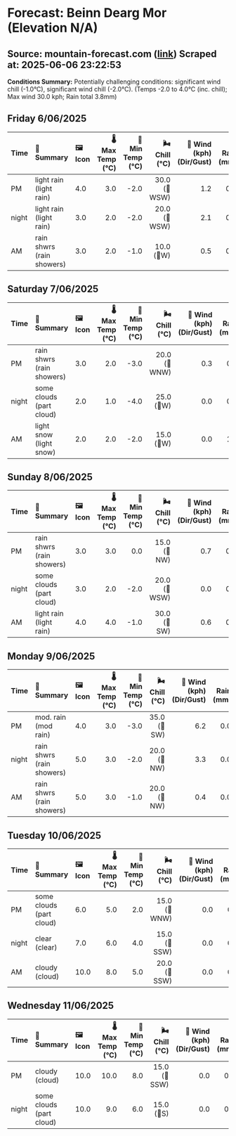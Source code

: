 # Forecast: Beinn Dearg Mor (Elevation N/A)
**Source:** mountain-forecast.com ([link](https://www.mountain-forecast.com/peaks/Beinn-Dearg-Mor/forecasts/910))
**Scraped at:** 2025-06-06 23:22:53
---

**Conditions Summary:** Potentially challenging conditions: significant wind chill (-1.0°C), significant wind chill (-2.0°C). (Temps -2.0 to 4.0°C (inc. chill); Max wind 30.0 kph; Rain total 3.8mm)

## Friday 6/06/2025
| **Time** | **📝 Summary** | **🖼️ Icon** | **🌡️ Max Temp (°C)** | **🥶 Min Temp (°C)** | **🌬️ Chill (°C)** | **💨 Wind (kph) (Dir/Gust)** | **💧 Rain (mm)** | **❄️ Snow (cm)** | **☁️ Cloud Base (m)** | **🧊 Freezing Lvl (m)** |
|:------- |:------- |:----- |--------------: |-------------: |-----------: |---------------------: |---------: |----------: |---------------: |----------------: |
| PM      | light rain<br><span class="icon-desc">(light rain)</span> | 4.0 | 3.0 | -2.0 | 30.0<br>(🧭WSW) | 1.2 | 0.0 | 1350 | 1450 |
| night   | light rain<br><span class="icon-desc">(light rain)</span> | 3.0 | 2.0 | -2.0 | 20.0<br>(🧭WSW) | 2.1 | 0.0 | 600 | 1250 |
| AM      | rain shwrs<br><span class="icon-desc">(rain showers)</span> | 3.0 | 2.0 | -1.0 | 10.0<br>(🧭W) | 0.5 | 0.0 | 550 | 1200 |

## Saturday 7/06/2025
| **Time** | **📝 Summary** | **🖼️ Icon** | **🌡️ Max Temp (°C)** | **🥶 Min Temp (°C)** | **🌬️ Chill (°C)** | **💨 Wind (kph) (Dir/Gust)** | **💧 Rain (mm)** | **❄️ Snow (cm)** | **☁️ Cloud Base (m)** | **🧊 Freezing Lvl (m)** |
|:------- |:------- |:----- |--------------: |-------------: |-----------: |---------------------: |---------: |----------: |---------------: |----------------: |
| PM      | rain shwrs<br><span class="icon-desc">(rain showers)</span> | 3.0 | 2.0 | -3.0 | 20.0<br>(🧭WNW) | 0.3 | 0.0 | 800 | 1250 |
| night   | some clouds<br><span class="icon-desc">(part cloud)</span> | 2.0 | 1.0 | -4.0 | 25.0<br>(🧭W) | 0.0 | 0.0 | 700 | 1050 |
| AM      | light snow<br><span class="icon-desc">(light snow)</span> | 2.0 | 2.0 | -2.0 | 15.0<br>(🧭W) | 0.0 | 1.0 | 400 | 1200 |

## Sunday 8/06/2025
| **Time** | **📝 Summary** | **🖼️ Icon** | **🌡️ Max Temp (°C)** | **🥶 Min Temp (°C)** | **🌬️ Chill (°C)** | **💨 Wind (kph) (Dir/Gust)** | **💧 Rain (mm)** | **❄️ Snow (cm)** | **☁️ Cloud Base (m)** | **🧊 Freezing Lvl (m)** |
|:------- |:------- |:----- |--------------: |-------------: |-----------: |---------------------: |---------: |----------: |---------------: |----------------: |
| PM      | rain shwrs<br><span class="icon-desc">(rain showers)</span> | 3.0 | 3.0 | 0.0 | 15.0<br>(🧭NW) | 0.7 | 0.0 | 300 | 1200 |
| night   | some clouds<br><span class="icon-desc">(part cloud)</span> | 3.0 | 2.0 | -2.0 | 20.0<br>(🧭WSW) | 0.0 | 0.0 | 900 | 1200 |
| AM      | light rain<br><span class="icon-desc">(light rain)</span> | 4.0 | 4.0 | -1.0 | 30.0<br>(🧭SW) | 0.6 | 0.0 | 700 | 1350 |

## Monday 9/06/2025
| **Time** | **📝 Summary** | **🖼️ Icon** | **🌡️ Max Temp (°C)** | **🥶 Min Temp (°C)** | **🌬️ Chill (°C)** | **💨 Wind (kph) (Dir/Gust)** | **💧 Rain (mm)** | **❄️ Snow (cm)** | **☁️ Cloud Base (m)** | **🧊 Freezing Lvl (m)** |
|:------- |:------- |:----- |--------------: |-------------: |-----------: |---------------------: |---------: |----------: |---------------: |----------------: |
| PM      | mod. rain<br><span class="icon-desc">(mod rain)</span> | 4.0 | 3.0 | -3.0 | 35.0<br>(🧭SW) | 6.2 | 0.0 | 250 | 1400 |
| night   | rain shwrs<br><span class="icon-desc">(rain showers)</span> | 5.0 | 3.0 | -2.0 | 20.0<br>(🧭NW) | 3.3 | 0.0 | 250 | 1750 |
| AM      | rain shwrs<br><span class="icon-desc">(rain showers)</span> | 5.0 | 3.0 | -1.0 | 20.0<br>(🧭NW) | 0.4 | 0.0 | 450 | 1300 |

## Tuesday 10/06/2025
| **Time** | **📝 Summary** | **🖼️ Icon** | **🌡️ Max Temp (°C)** | **🥶 Min Temp (°C)** | **🌬️ Chill (°C)** | **💨 Wind (kph) (Dir/Gust)** | **💧 Rain (mm)** | **❄️ Snow (cm)** | **☁️ Cloud Base (m)** | **🧊 Freezing Lvl (m)** |
|:------- |:------- |:----- |--------------: |-------------: |-----------: |---------------------: |---------: |----------: |---------------: |----------------: |
| PM      | some clouds<br><span class="icon-desc">(part cloud)</span> | 6.0 | 5.0 | 2.0 | 15.0<br>(🧭WNW) | 0.0 | 0.0 | 800 | 1500 |
| night   | clear<br><span class="icon-desc">(clear)</span> | 7.0 | 6.0 | 4.0 | 15.0<br>(🧭SSW) | 0.0 | 0.0 | 950 | 2650 |
| AM      | cloudy<br><span class="icon-desc">(cloud)</span> | 10.0 | 8.0 | 5.0 | 20.0<br>(🧭SSW) | 0.0 | 0.0 | - | 3150 |

## Wednesday 11/06/2025
| **Time** | **📝 Summary** | **🖼️ Icon** | **🌡️ Max Temp (°C)** | **🥶 Min Temp (°C)** | **🌬️ Chill (°C)** | **💨 Wind (kph) (Dir/Gust)** | **💧 Rain (mm)** | **❄️ Snow (cm)** | **☁️ Cloud Base (m)** | **🧊 Freezing Lvl (m)** |
|:------- |:------- |:----- |--------------: |-------------: |-----------: |---------------------: |---------: |----------: |---------------: |----------------: |
| PM      | cloudy<br><span class="icon-desc">(cloud)</span> | 10.0 | 10.0 | 8.0 | 15.0<br>(🧭SSW) | 0.0 | 0.0 | 800 | 3100 |
| night   | some clouds<br><span class="icon-desc">(part cloud)</span> | 10.0 | 9.0 | 6.0 | 15.0<br>(🧭S) | 0.0 | 0.0 | 6400 | 3100 |